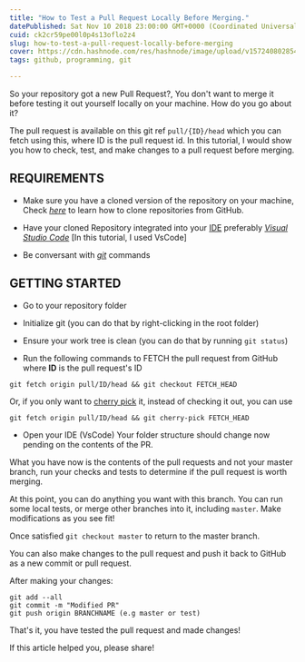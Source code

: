 ```yaml
---
title: "How to Test a Pull Request Locally Before Merging."
datePublished: Sat Nov 10 2018 23:00:00 GMT+0000 (Coordinated Universal Time)
cuid: ck2cr59pe00l0p4s13oflo2z4
slug: how-to-test-a-pull-request-locally-before-merging
cover: https://cdn.hashnode.com/res/hashnode/image/upload/v1572408028546/Idyeva4a5.png
tags: github, programming, git

---
```


So your repository got a new Pull Request?, You don't want to merge it before
testing it out yourself locally on your machine. How do you go about it?

The pull request is available on this git ref ``pull/{ID}/head`` which you can
fetch using this, where ID is the pull request id. In this tutorial, I would show you how to check, test, and make changes to a pull request before merging.

## REQUIREMENTS

- Make sure you have a cloned version of the repository on your machine,
Check *[here](https://help.github.com/articles/cloning-a-repository/)* to learn
how to clone repositories from GitHub.

- Have your cloned Repository integrated into your
[IDE](https://en.wikipedia.org/wiki/Integrated_development_environment)
preferably *[Visual Studio Code](https://code.visualstudio.com/)* [In this
tutorial, I used VsCode]

- Be conversant with *[git](https://git-scm.com/)* commands

## GETTING STARTED

- Go to your repository folder

- Initialize git (you can do that by right-clicking in the root folder)

- Ensure your work tree is clean (you can do that by running `git status`)

- Run the following commands to FETCH the pull request from GitHub where **ID**
is the pull request's ID

```
git fetch origin pull/ID/head && git checkout FETCH_HEAD
```

Or, if you only want to [cherry pick](https://git-scm.com/docs/git-cherry-pick)
it, instead of checking it out, you can use

```
git fetch origin pull/ID/head && git cherry-pick FETCH_HEAD
```

- Open your IDE (VsCode) Your folder structure should change now pending on the
contents of the PR.

What you have now is the contents of the pull requests and not your master
branch, run your checks and tests to determine if the pull request is worth
merging.

At this point, you can do anything you want with this branch. You can run some
local tests, or merge other branches into it, including `master`. Make
modifications as you see fit!

Once satisfied `git checkout master` to return to the master branch.

You can also make changes to the pull request and push it back to GitHub as a new
commit or pull request.

After making your changes:

```
git add --all
git commit -m "Modified PR"
git push origin BRANCHNAME (e.g master or test)
```

That's it, you have tested the pull request and made changes!

If this article helped you, please share!